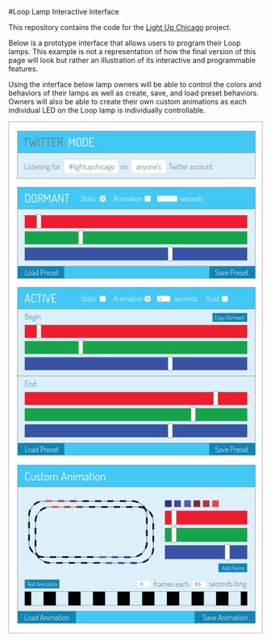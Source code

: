 #Loop Lamp Interactive Interface

This repository contains the code for the [Light Up Chicago](http://lightupchicago.org/) project. 

Below is a prototype interface that allows users to program their Loop lamps. This example is not a representation of how the final version of this page will look but rather an illustration of its interactive and programmable features. 

Using the interface below lamp owners will be able to control the colors and behaviors of their lamps as well as create, save, and load preset behaviors. Owners will also be able to create their own custom animations as each individual LED on the Loop lamp is individually controllable.  

![Input page layout](images/input_demo.png)